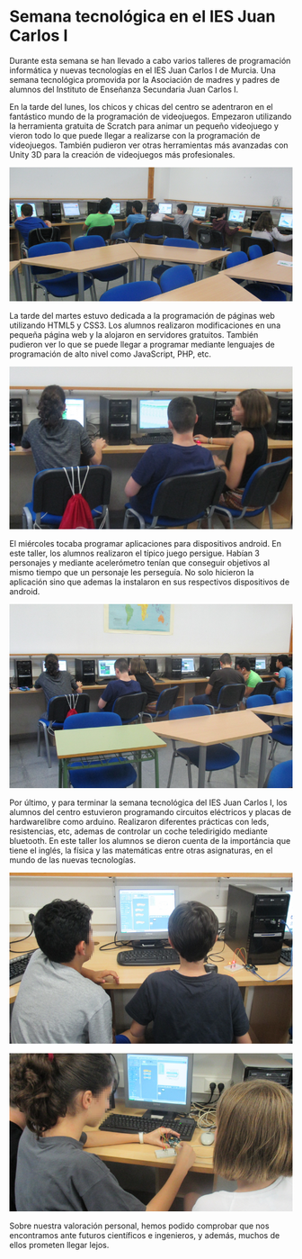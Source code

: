 # Semana tecnológica en el IES Juan Carlos I

Durante esta semana se han llevado a cabo varios talleres de programación informática y nuevas tecnologías en el IES Juan Carlos I de Murcia. Una semana tecnológica promovida por la Asociación de madres y padres de alumnos del Instituto de Enseñanza Secundaria Juan Carlos I.

En la tarde del lunes, los chicos y chicas del centro se adentraron en el fantástico mundo de la programación de videojuegos. Empezaron utilizando la herramienta gratuita de Scratch para animar un pequeño videojuego y vieron todo lo que puede llegar a realizarse con la programación de videojuegos. También pudieron ver otras herramientas más avanzadas con Unity 3D para la creación de videojuegos más profesionales.

![](img/programacion-ies-juan-carlos-i-murcia.png)

La tarde del martes estuvo dedicada a la programación de páginas web utilizando HTML5 y CSS3. Los alumnos realizaron modificaciones en una pequeña página web y la alojaron en servidores gratuitos. También pudieron ver lo que se puede llegar a programar mediante lenguajes de programación de alto nivel como JavaScript, PHP, etc.

![](img/programacion-web-ies-juan-carlos-i-murcia.png)

El miércoles tocaba programar aplicaciones para dispositivos android. En este taller, los alumnos realizaron el típico juego persigue. Habían 3 personajes y mediante acelerómetro tenían que conseguir objetivos al mismo tiempo que un personaje les perseguía. No solo hicieron la aplicación sino que ademas la instalaron en sus respectivos dispositivos de android.

![](img/appinventor-ies-juan-carlos-i-murcia.png)

Por último, y para terminar la semana tecnológica del IES Juan Carlos I, los alumnos del centro estuvieron programando circuitos eléctricos y placas de hardwarelibre como arduino. Realizaron diferentes prácticas con leds, resistencias, etc, ademas de controlar un coche teledirigido mediante bluetooth. En este taller los alumnos se dieron cuenta de la importáncia que tiene el inglés, la física y las matemáticas entre otras asignaturas, en el mundo de las nuevas tecnologías.

![](img/arduino-ies-juan-carlos-i-murcia.png)

![](img/electronica-ies-juan-carlos-i-murcia.png)

Sobre nuestra valoración personal, hemos podido comprobar que nos encontramos ante futuros científicos e ingenieros, y además, muchos de ellos prometen llegar lejos.
